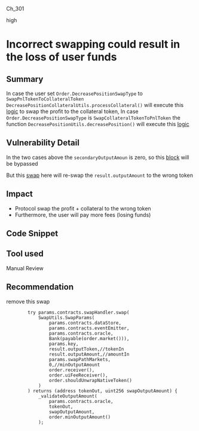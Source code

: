 Ch_301

high

# Incorrect swapping could result in the loss of user funds

## Summary
In case the user set `Order.DecreasePositionSwapType` to `SwapPnlTokenToCollateralToken` `DecreasePositionCollateralUtils.processCollateral()` will execute this [logic](https://github.com/sherlock-audit/2023-04-gmx/blob/main/gmx-synthetics/contracts/position/DecreasePositionCollateralUtils.sol#L141-L146) to  swap the profit to the collateral 
token, 
In case `Order.DecreasePositionSwapType` is `SwapCollateralTokenToPnlToken` the function `DecreasePositionUtils.decreasePosition()` will execute this [logic](https://github.com/sherlock-audit/2023-04-gmx/blob/main/gmx-synthetics/contracts/position/DecreasePositionUtils.sol#L325)

## Vulnerability Detail
In the two cases above the `secondaryOutputAmoun` is zero, so this [block](https://github.com/sherlock-audit/2023-04-gmx/blob/main/gmx-synthetics/contracts/order/DecreaseOrderUtils.sol#L56-L81) will be bypassed  

But this [swap](https://github.com/sherlock-audit/2023-04-gmx/blob/main/gmx-synthetics/contracts/order/DecreaseOrderUtils.sol#L83-L104) here will re-swap the `result.outputAmount` to the wrong token 

## Impact
- Protocol swap the profit + collateral to the wrong token
- Furthermore, the user will pay more fees (losing funds)
 
## Code Snippet

## Tool used

Manual Review

## Recommendation
remove this swap
```solidity
        try params.contracts.swapHandler.swap(
            SwapUtils.SwapParams(
                params.contracts.dataStore,
                params.contracts.eventEmitter,
                params.contracts.oracle,
                Bank(payable(order.market())),
                params.key,
                result.outputToken,//tokenIn
                result.outputAmount,//amountIn
                params.swapPathMarkets,
                0,//minOutputAmount
                order.receiver(),
                order.uiFeeReceiver(),
                order.shouldUnwrapNativeToken()
            )
        ) returns (address tokenOut, uint256 swapOutputAmount) {
            _validateOutputAmount(
                params.contracts.oracle,
                tokenOut,
                swapOutputAmount,
                order.minOutputAmount()
            );
```